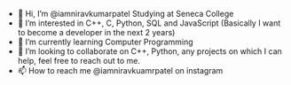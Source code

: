 - 👋 Hi, I’m @iamniravkumarpatel Studying at Seneca College
- 👀 I’m interested in C++, C, Python, SQL and JavaScript (Basically I want to become a developer in the next 2 years)
- 🌱 I’m currently learning Computer Programming
- 💞️ I’m looking to collaborate on C++, Python, any projects on which I can help, feel free to reach out to me. 
- 📫 How to reach me @iamniravkuamrpatel on instagram

<!---
NiravYogi/NiravYogi is a ✨ special ✨ repository because its `README.md` (this file) appears on your GitHub profile.
You can click the Preview link to take a look at your changes.
--->
